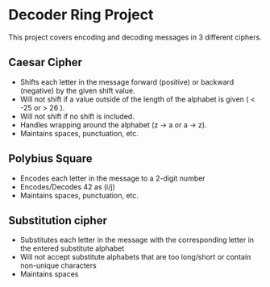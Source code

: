 # Decoder Ring Project

This project covers encoding and decoding messages in 3 different ciphers.

## Caesar Cipher

- Shifts each letter in the message forward (positive) or backward (negative) by the given shift value.
- Will not shift if a value outside of the length of the alphabet is given ( < -25 or > 26 ).
- Will not shift if no shift is included.
- Handles wrapping around the alphabet (z -> a or a -> z).
- Maintains spaces, punctuation, etc.


## Polybius Square

- Encodes each letter in the message to a 2-digit number
- Encodes/Decodes 42 as (i/j)
- Maintains spaces, punctuation, etc.

## Substitution cipher

- Substitutes each letter in the message with the corresponding letter in the entered substitute alphabet
- Will not accept substitute alphabets that are too long/short or contain non-unique characters
- Maintains spaces